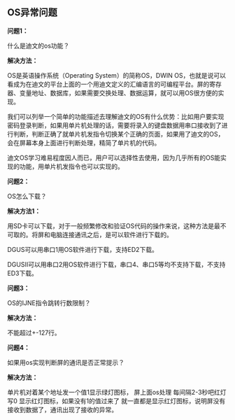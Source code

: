 ## OS异常问题

**问题1：**

什么是迪文的os功能？

**解决方法：**

OS是英语操作系统（Operating System）的简称OS，DWIN OS，也就是说可以看成为在迪文的平台上面的一个用迪文定义的汇编语言的可编程平台。屏的寄存器、变量地址、数据库，如果需要交换处理、数据运算，就可以用OS很方便的实现。

我们可以列举一个简单的功能描述去理解迪文的OS有什么优势：比如用户要实现密码登录判断，如果用单片机处理的话，需要将录入的键盘数据用串口接收到了进行判断，判断正确了就单片机发指令切换某个正确的页面，如果用了迪文的OS，会在屏幕本身上面进行判断处理，精简了单片机的代码。

迪文OS学习难易程度因人而已，用户可以选择性去使用，因为几乎所有的OS能实现的功能，用单片机发指令也可以实现的。

 

 

**问题2：**

OS怎么下载？

**解决方法1：**

用SD卡可以下载，对于一般频繁修改和验证OS代码的操作来说，这种方法是最不可取的。将屏和电脑连接通讯之后，是可以软件进行下载的。

DGUS可以用串口1用OS软件进行下载，支持ED2下载。

DGUSII可以用串口2用OS软件进行下载，串口4、串口5等均不支持下载，不支持ED3下载。

 

**问题3：**

OS的IJNE指令跳转行数限制？

**解决方法：**

不能超过+-127行。

 

**问题4：**

如果用os实现判断屏的通讯是否正常提示？

**解决方法：**

单片机对着某个地址发一个值1显示绿灯图标，   屏上面os处理 每间隔2-3秒吧红灯写0 显示红灯图标，如果没有1的值过来了 就一直都是显示红灯图标，说明屏没有接收到数据了，通讯出现了接收的异常。

